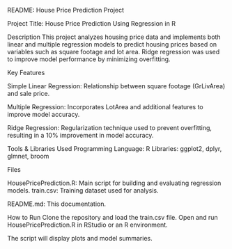README: House Price Prediction Project

Project Title:
House Price Prediction Using Regression in R

Description
This project analyzes housing price data and implements both linear and multiple regression models to predict housing prices based on variables such as square footage and lot area. Ridge regression was used to improve model performance by minimizing overfitting.

Key Features

Simple Linear Regression: Relationship between square footage (GrLivArea) and sale price.

Multiple Regression: Incorporates LotArea and additional features to improve model accuracy.

Ridge Regression: Regularization technique used to prevent overfitting, resulting in a 10% improvement in model accuracy.

Tools & Libraries Used
Programming Language: R
Libraries: ggplot2, dplyr, glmnet, broom

Files

HousePricePrediction.R: Main script for building and evaluating regression models.
train.csv: Training dataset used for analysis.

README.md: This documentation.

How to Run
Clone the repository and load the train.csv file.
Open and run HousePricePrediction.R in RStudio or an R environment.

The script will display plots and model summaries.
